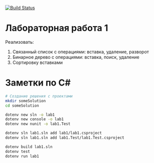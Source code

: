 [![Build Status](https://github.com/bahioganns/Dot_Net_labs/workflows/.NET/badge.svg)](https://github.com/bahioganns/Dot_Net_labs/actions)

# Лабораторная работа 1

Реализовать:
  1. Связанный список с операциями: вставка, удаление, разворот
  2. Бинарное дерево с операциями: вставка, поиск, удаление
  3. Сортировку вставками
  
# Заметки по C#

```bash
# Создание решения с проектами
mkdir someSolution
cd someSolution

dotenv new sln -o lab1
dotenv new console -o lab1
dotenv new nunit -o lab1.Test

dotenv sln lab1.sln add lab1/lab1.csproject
dotenv sln lab1.sln add lab1.Test/lab1.Test.csproject

dotenv build lab1.sln
dotenv test
dotenv run lab1
```
